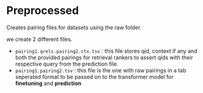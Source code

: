 # Preprocessed

Creates pairing files for datasets using the raw folder. 

we create 2 different files.

 - `pairing1.qrels.pairing2.ctx.tsv` : this file stores qid, context if any and both the provided pairings for retrieval rankers to assert qids with their respective query from the prediction file.
 - `pairing1.pairing2.tsv` : this file is the one with raw pairings in a tab seperated format to be passed on to the transformer model for **finetuning** and **prediction**
